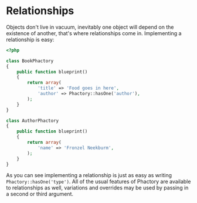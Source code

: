 # Relationships

Objects don't live in vacuum, inevitably one object will depend on the existence of another, that's where relationships come in. Implementing a relationship is easy:

```php
<?php

class BookPhactory
{
    public function blueprint()
    {
        return array(
            'title' => 'Food goes in here',
            'author' => Phactory::hasOne('author'),
        );
    }
}

class AuthorPhactory
{
    public function blueprint()
    {
        return array(
            'name' => 'Fronzel Neekburm',
        );
    }
}

```

As you can see implementing a relationship is just as easy as writing `Phactory::hasOne('type')`. 
All of the usual features of Phactory are available to relationships as well, variations and overrides
may be used by passing in a second or third argument.

